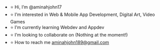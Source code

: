 - ⭐ Hi, I’m @aminahjohn17
- ⭐ I’m interested in Web & Mobile App Development, Digital Art, Video Games
- ⭐ I’m currently learning Webdev and Appdev
- ⭐ I’m looking to collaborate on (Nothing at the moment!)
- ⭐ How to reach me aminahjohn189@gmail.com

<!---
aminahjohn17/aminahjohn17 is a ✨ special ✨ repository because its `README.md` (this file) appears on your GitHub profile.
You can click the Preview link to take a look at your changes.
--->
